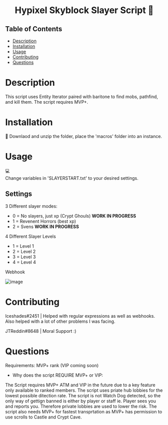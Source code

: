 <h1 align="center">Hypixel Skyblock Slayer Script 👋</h1>
 
 
## Table of Contents
- [Description](#description)
- [Installation](#installation)
- [Usage](#usage)
- [Contributing](#contributing)
- [Questions](#questions) 
 
 
# Description
This script uses Entity Iterator paired with baritone to find mobs, pathfind, and kill them. The script requires MVP+.
# Installation
💾 
Downlaod and unzip the folder, place the 'macros' folder into an instance.


# Usage
💻  
Change variables in 'SLAYERSTART.txt' to your desired settings.
## Settings

3 Different slayer modes: 
- 0 = No slayers, just xp (Crypt Ghouls) **WORK IN PROGRESS**
- 1 = Revenent Horrors (best xp)
- 2 = Svens **WORK IN PROGRESS**

4 Different Slayer Levels
- 1 = Level 1
- 2 = Level 2 
- 3 = Level 3
- 4 = Level 4

Webhook

![image](https://cdn.discordapp.com/attachments/784920430946287627/807032252798074890/webhookimage.PNG)

# Contributing
Iceshades#2451 | Helped with regular expressions as well as webhooks. Also helped with a lot of other problems I was facing.

JTReddin#8648 | Moral Support :)

# Questions

Requirements: MVP+ rank (VIP coming soon)
- Why does the script REQUIRE MVP+ or VIP:

The Script requires MVP+ ATM and VIP in the future due to a key feature only available to ranked members. The script uses priate hub lobbies for the lowest possible ditection rate. The script is not Watch Dog detected, so the only way of gettign banned is either by player or staff ie. Player sees you and reports you. Therefore private lobbies are used to lower the risk. The script also needs MVP+ for fastest transprtation as MVP+ has permission to use scrolls to Castle and Crypt Cave.

